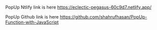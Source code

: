 PopUp Ntlify link is here
https://eclectic-pegasus-60c9d7.netlify.app/

PopUp Github link is here 
https://github.com/shahrufhasan/PopUp-Function-with-JavaScript

